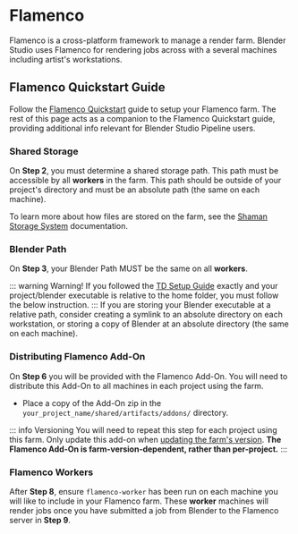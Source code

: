 # Flamenco
Flamenco is a cross-platform framework to manage a render farm. Blender Studio uses Flamenco for rendering jobs across with a several machines including artist's workstations.

## Flamenco Quickstart Guide
Follow the [Flamenco Quickstart](https://flamenco.blender.org/usage/quickstart/) guide to setup your Flamenco farm. The rest of this page acts as a companion to the Flamenco Quickstart guide, providing additional info relevant for Blender Studio Pipeline users. 

### Shared Storage 
On **Step 2**, you must determine a shared storage path. This path must be accessible by all **workers** in the farm. This path should be outside of your project's directory and must be an absolute path (the same on each machine). 

To learn more about how files are stored on the farm, see the [Shaman Storage System](https://flamenco.blender.org/usage/shared-storage/shaman/#how-does-it-work) documentation.

### Blender Path
On **Step 3**, your Blender Path MUST be the same on all **workers**. 

::: warning  Warning!
If you followed the [TD Setup Guide](blender_setup) exactly and your project/blender executable is relative to the home folder, you must follow the below instruction.
:::
If you are storing your Blender executable at a relative path, consider creating a symlink to an absolute directory on each workstation, or storing a copy of Blender at an absolute directory (the same on each machine).  

### Distributing Flamenco Add-On
On **Step 6** you will be provided with the Flamenco Add-On. You will need to distribute this Add-On to all machines in each project using the farm.

- Place a copy of the Add-On zip in the `your_project_name/shared/artifacts/addons/` directory. 

::: info  Versioning
You will need to repeat this step for each project using this farm. Only update this add-on when [updating the farm's version](https://flamenco.blender.org/usage/upgrading/). **The Flamenco Add-On is farm-version-dependent, rather than per-project.**
:::

### Flamenco Workers
After **Step 8**, ensure `flamenco-worker` has been run on each machine you will like to include in your Flamenco farm. These **worker** machines will render jobs once you have submitted a job from Blender to the Flamenco server in **Step 9**.
<!--
This is included because running Flamenco Worker is not mentioned in the quickstart guide, at the time of writing. 
-->
